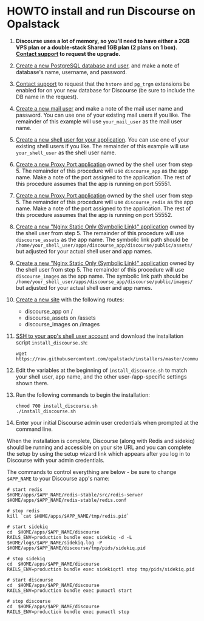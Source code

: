 # HOWTO install and run Discourse on Opalstack

1. **Discourse uses a lot of memory, so you'll need to have either a 2GB VPS plan or a double-stack Shared 1GB plan (2 plans on 1 box). [Contact support](https://help.opalstack.com/article/9/getting-help) to request the upgrade.**
2. [Create a new PostgreSQL database and user](https://help.opalstack.com/article/51/managing-databases#adding-databases), and make a note of database's name, username, and password.
3. [Contact support](https://help.opalstack.com/article/9/getting-help) to request that the `hstore` and `pg_trgm` extensions be enabled for on your new database for Discourse (be sure to include the DB name in the request).
4. [Create a new mail user](https://help.opalstack.com/article/98/managing-mail-users#adding-mail-users) and make a note of the mail user name and password. You can use one of your existing mail users if you like. The remainder of this example will use `your_mail_user` as the mail user name.
5. [Create a new shell user for your application](https://help.opalstack.com/article/45/managing-shell-users#adding-a-shell-user). You can use one of your existing shell users if you like. The remainder of this example will use `your_shell_user` as the shell user name.
6. [Create a new Proxy Port application](https://help.opalstack.com/article/47/managing-applications#adding-an-application) owned by the shell user from step 5. The remainder of this procedure will use `discourse_app` as the app name. Make a note of the port assigned to the application. The rest of this procedure assumes that the app is running on port 55551.
7. [Create a new Proxy Port application](https://help.opalstack.com/article/47/managing-applications#adding-an-application) owned by the shell user from step 5. The remainder of this procedure will use `discourse_redis` as the app name. Make a note of the port assigned to the application. The rest of this procedure assumes that the app is running on port 55552.
8. [Create a new "Nginx Static Only (Symbolic Link)" application](https://help.opalstack.com/article/47/managing-applications#adding-an-application) owned by the shell user from step 5. The remainder of this procedure will use `discourse_assets` as the app name. The symbolic link path should be `/home/your_shell_user/apps/discourse_app/discourse/public/assets/` but adjusted for your actual shell user and app names.
9. [Create a new "Nginx Static Only (Symbolic Link)" application](https://help.opalstack.com/article/47/managing-applications#adding-an-application) owned by the shell user from step 5. The remainder of this procedure will use `discourse_images` as the app name. The symbolic link path should be `/home/your_shell_user/apps/discourse_app/discourse/public/images/` but adjusted for your actual shell user and app names.
10. [Create a new site](https://help.opalstack.com/article/52/managing-sites#adding-sites) with the following routes:
    - discourse_app on /
    - discourse_assets on /assets
    - discourse_images on /images 
11. [SSH to your app's shell user account](https://help.opalstack.com/article/14/ssh-access) and download the installation script `install_discourse.sh`:

    ```
    wget https://raw.githubusercontent.com/opalstack/installers/master/community/discourse/install_discourse.sh
    ```
12. Edit the variables at the beginning of `install_discourse.sh` to match your shell user, app name, and the other user-/app-specific settings shown there.
13. Run the following commands to begin the installation:

    ```
    chmod 700 install_discourse.sh
    ./install_discourse.sh
    ```
14. Enter your initial Discourse admin user credentials when prompted at the command line.

When the installation is complete, Discourse (along with Redis and sidekiq) should be running and accessible on your site URL and you can complete the setup by using the setup wizard link which appears after you log in to Discourse with your admin credentials.

The commands to control everything are below - be sure to change `$APP_NAME` to your Discourse app's name:
```
# start redis
$HOME/apps/$APP_NAME/redis-stable/src/redis-server $HOME/apps/$APP_NAME/redis-stable/redis.conf

# stop redis
kill `cat $HOME/apps/$APP_NAME/tmp/redis.pid`

# start sidekiq
cd  $HOME/apps/$APP_NAME/discourse
RAILS_ENV=production bundle exec sidekiq -d -L $HOME/logs/$APP_NAME/sidekiq.log -P $HOME/apps/$APP_NAME/discourse/tmp/pids/sidekiq.pid

# stop sidekiq
cd  $HOME/apps/$APP_NAME/discourse
RAILS_ENV=production bundle exec sidekiqctl stop tmp/pids/sidekiq.pid

# start discourse
cd  $HOME/apps/$APP_NAME/discourse
RAILS_ENV=production bundle exec pumactl start

# stop discourse
cd  $HOME/apps/$APP_NAME/discourse
RAILS_ENV=production bundle exec pumactl stop
```
